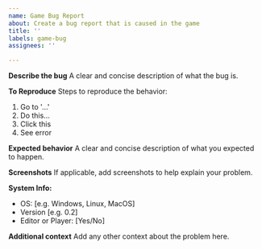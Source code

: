 ```yaml
---
name: Game Bug Report
about: Create a bug report that is caused in the game
title: ''
labels: game-bug
assignees: ''

---
```


**Describe the bug**
A clear and concise description of what the bug is.

**To Reproduce**
Steps to reproduce the behavior:
1. Go to '...'
2. Do this...
3. Click this
4. See error

**Expected behavior**
A clear and concise description of what you expected to happen.

**Screenshots**
If applicable, add screenshots to help explain your problem.

**System Info:**
 - OS: [e.g. Windows, Linux, MacOS]
 - Version [e.g. 0.2]
- Editor or Player: [Yes/No]

**Additional context**
Add any other context about the problem here.
